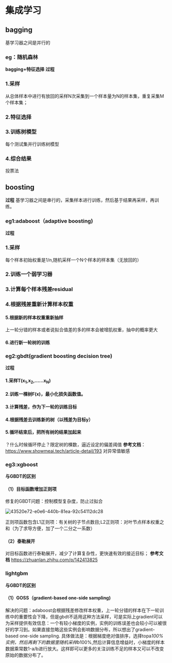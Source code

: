 # 集成学习
## bagging
基学习器之间是并行的
### eg：随机森林
**bagging+特征选择**
**过程**
### 1.采样
从总体样本中进行有放回的采样N次采集到一个样本量为N的样本集，重复采集M个样本集；
### 2.特征选择
### 3.训练树模型
每个测试集并行训练树模型
### 4.综合结果
投票法
## boosting
**过程**
基学习器之间是串行的，采集样本进行训练，然后基于结果再采样，再训练。
### eg1:adaboost（adaptive boosting)
**过程**
### 1.采样
每个样本初始权重是1/n,随机采样一个N个样本的样本集（无放回的）
### 2.训练一个弱学习器
### 3.计算每个样本残差residual
### 4.根据残差重新计算样本权重
#### 5.根据新的样本权重重新抽样
上一轮分错的样本或者说拟合值差的多的样本会被增肌权重，抽中的概率更大
#### 6.进行新一轮树的训练
### eg2:gbdt(gradient boosting decision tree)
**过程**
#### 1.采样T(x<sub>1</sub>,x<sub>2</sub>,......x<sub>N</sub>)
#### 2.训练一棵树F(x)，最小化损失函数值。
#### 3.计算残差，作为下一轮的训练目标
#### 4.根据残差去训练新的树（以残差为目标y）
#### 5.循环结束后，把所有树的结果加起来
？什么时候循环停止？限定树的棵数，逼近设定的偏差阈值
**参考文档**：https://www.showmeai.tech/article-detail/193
对异常值敏感
### eg3:xgboost
**与GBDT的区别**
#### （1）目标函数增加正则项
修复的GBDT问题：控制模型复杂度，防止过拟合

![43520e72-e0e6-440b-81ea-92c54112dc28](https://github.com/user-attachments/assets/edb9b2ea-3034-4083-8767-3899b0227c70)

正则项函数包含L1正则项：有关树的子节点数目;L2正则项：对叶节点样本权重之和（为了求导方便，加了一个二分之一系数）
#### （2）泰勒展开
对目标函数进行泰勒展开，减少了计算复杂性，更快速有效的接近目标；
**参考文档** https://zhuanlan.zhihu.com/p/142413825
### lightgbm
**与GBDT的区别**
#### （1）GOSS（gradient-based one-side sampling)
解决的问题：adaboost会根据残差修改样本权重，上一轮分错的样本在下一轮训练中的重要性会下降，但是gbdt不适用这种方法采样，可是实际上gradient可以为采样提供有效信息：一个有较小梯度的实例，实例的训练误差也会较小可以被很好的学习到。如果直接忽略这些实例会影响数据分布，所以想出了gradient-based one-side sampling.
具体做法是：根据梯度绝对值排序，选择topa*100%实例，然后再剩下的数据里随机采样b*100%,然后计算信息增益时，小梯度的样本数据乘常数1-a/b进行放大。这样即可以更多的关注训练不足的样本又可以不改变原始的数据分布了。



